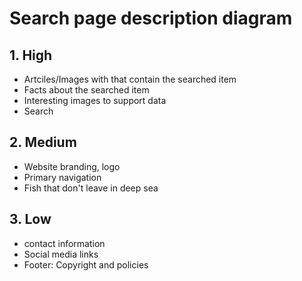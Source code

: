 # Search page description diagram

## 1. High

- Artciles/Images with that contain the searched item
- Facts about the searched item
- Interesting images to support data
- Search

## 2. Medium

- Website branding, logo
- Primary navigation
- Fish that don't leave in deep sea

## 3. Low

- contact information
- Social media links
- Footer: Copyright and policies